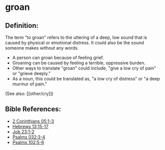 # groan #

## Definition: ##

The term "to groan" refers to the uttering of a deep, low sound that is caused by physical or emotional distress. It could also be the sound someone makes without any words.

* A person can groan because of feeling grief.
* Groaning can be caused by feeling a terrible, oppressive burden.
* Other ways to translate "groan" could include, "give a low cry of pain" or "grieve deeply."
* As a noun, this could be translated as, "a low cry of distress" or "a deep murmur of pain."

(See also: [[other/cry]])

## Bible References: ##

* [2 Corinthians 05:1-3](en/tn/2co/help/05/01)
* [Hebrews 13:15-17](en/tn/heb/help/13/15)
* [Job 23:1-2](en/tn/job/help/23/01)
* [Psalms 032:3-4](en/tn/psa/help/32/03)
* [Psalms 102:5-6](en/tn/psa/help/102/05)